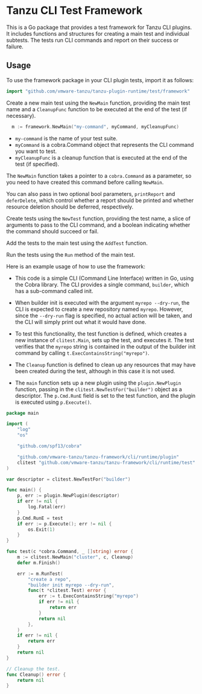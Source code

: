 # Tanzu CLI Test Framework

This is a Go package that provides a test framework for Tanzu CLI plugins.
It includes functions and structures for creating a main test and individual subtests.
The tests run CLI commands and report on their success or failure.

## Usage

To use the framework package in your CLI plugin tests, import it as follows:

``` go
import "github.com/vmware-tanzu/tanzu-plugin-runtime/test/framework"
```

Create a new main test using the `NewMain` function, providing the main test name and a `CleanupFunc` function to be executed at the end of the test (if necessary).

``` go
  m := framework.NewMain("my-command", myCommand, myCleanupFunc)
```

- `my-command` is the name of your test suite.
- `myCommand` is a cobra.Command object that represents the CLI command you want to test.
- `myCleanupFunc` is a cleanup function that is executed at the end of the test (if specified).

The `NewMain` function takes a pointer to a `cobra.Command` as a parameter, so you need to have created this command before calling `NewMain`.

You can also pass in two optional bool parameters, `printReport` and `deferDelete`, which control whether a report should be printed and whether resource deletion should be deferred, respectively.

Create tests using the `NewTest` function, providing the test name, a slice of arguments to pass to the CLI command, and a boolean indicating whether the command should succeed or fail.

Add the tests to the main test using the `AddTest` function.

Run the tests using the `Run` method of the main test.

Here is an example usage of how to use the framework:

- This code is a simple CLI (Command Line Interface) written in Go, using the Cobra library. The CLI provides a single command, `builder`, which has a sub-command called init.

- When builder init is executed with the argument `myrepo --dry-run`, the CLI is expected to create a new repository named `myrepo`. However, since the `--dry-run` flag is specified, no actual action will be taken, and the CLI will simply print out what it would have done.

- To test this functionality, the test function is defined, which creates a new instance of `clitest.Main`, sets up the test, and executes it. The test verifies that the `myrepo` string is contained in the output of the builder init command by calling `t.ExecContainsString("myrepo")`.

- The `Cleanup` function is defined to clean up any resources that may have been created during the test, although in this case it is not used.

- The `main` function sets up a new plugin using the `plugin.NewPlugin` function, passing in the `clitest.NewTestFor("builder")` object as a descriptor. The `p.Cmd.RunE` field is set to the test function, and the plugin is executed using `p.Execute()`.

``` go
package main

import (
    "log"
    "os"

    "github.com/spf13/cobra"

    "github.com/vmware-tanzu/tanzu-framework/cli/runtime/plugin"
    clitest "github.com/vmware-tanzu/tanzu-framework/cli/runtime/test"
)

var descriptor = clitest.NewTestFor("builder")

func main() {
    p, err := plugin.NewPlugin(descriptor)
    if err != nil {
        log.Fatal(err)
    }
    p.Cmd.RunE = test
    if err := p.Execute(); err != nil {
        os.Exit(1)
    }
}

func test(c *cobra.Command, _ []string) error {
    m := clitest.NewMain("cluster", c, Cleanup)
    defer m.Finish()

    err := m.RunTest(
        "create a repo",
        "builder init myrepo --dry-run",
        func(t *clitest.Test) error {
            err := t.ExecContainsString("myrepo")
            if err != nil {
                return err
            }
            return nil
        },
    )
    if err != nil {
        return err
    }
    return nil
}

// Cleanup the test.
func Cleanup() error {
    return nil
}

```
